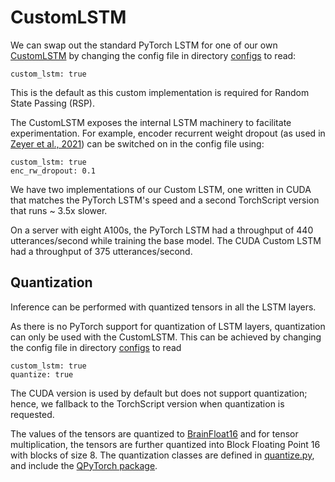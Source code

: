 # CustomLSTM

We can swap out the standard PyTorch LSTM for one of our own [CustomLSTM](./../lib/src/rnnt_ext/custom_lstm/) by changing the
config file in directory [configs](../configs/) to read:

```
custom_lstm: true
```

This is the default as this custom implementation is required for Random State Passing (RSP).

The CustomLSTM exposes the internal LSTM machinery to facilitate experimentation. For example, encoder recurrent
weight dropout (as used in [Zeyer et al., 2021](https://arxiv.org/pdf/2104.03006v2.pdf))
can be switched on in the config file using:

```
custom_lstm: true
enc_rw_dropout: 0.1
```

We have two implementations of our Custom LSTM, one written in CUDA that matches the PyTorch LSTM's speed and a second TorchScript version that runs ~ 3.5x slower.

On a server with eight A100s, the PyTorch LSTM had a throughput of 440 utterances/second while training the base model.
The CUDA Custom LSTM had a throughput of 375 utterances/second.

## Quantization

Inference can be performed with quantized tensors in all the LSTM layers.

As there is no PyTorch support for quantization of LSTM layers,
quantization can only be used with the CustomLSTM. This can be achieved
by changing the config file in directory [configs](../configs/) to read

```
custom_lstm: true
quantize: true
```

The CUDA version is used by default but does not support quantization; hence, we fallback to the TorchScript version when quantization is requested.

The values of the tensors are quantized to
[BrainFloat16](https://www.usenix.org/system/files/conference/osdi16/osdi16-abadi.pdf)
and for tensor multiplication, the tensors are further quantized into
Block Floating Point 16 with blocks of size 8.
The quantization classes are defined in [quantize.py](./../rnnt_train/common/quantize.py),
and include the [QPyTorch package](https://github.com/Tiiiger/QPyTorch).
